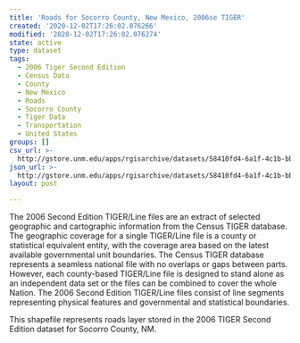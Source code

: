 ```yaml
---
title: 'Roads for Socorro County, New Mexico, 2006se TIGER'
created: '2020-12-02T17:26:02.076266'
modified: '2020-12-02T17:26:02.076274'
state: active
type: dataset
tags:
  - 2006 Tiger Second Edition
  - Census Data
  - County
  - New Mexico
  - Roads
  - Socorro County
  - Tiger Data
  - Transportation
  - United States
groups: []
csv_url: >-
  http://gstore.unm.edu/apps/rgisarchive/datasets/58410fd4-6a1f-4c1b-bb4b-0a2c60bb5b9c/tgr2006se_soco_lka.derived.csv
json_url: >-
  http://gstore.unm.edu/apps/rgisarchive/datasets/58410fd4-6a1f-4c1b-bb4b-0a2c60bb5b9c/tgr2006se_soco_lka.derived.json
layout: post

---
```

The 2006 Second Edition TIGER/Line files are an extract of selected geographic and cartographic information from the Census TIGER database.  The geographic coverage for a single TIGER/Line file is a county or statistical equivalent entity, with the coverage area based on the latest available governmental unit boundaries. The Census TIGER database represents a seamless national file with no overlaps or gaps between parts.  However, each county-based TIGER/Line file is designed to stand alone as an independent data set or the files can be combined to cover the whole Nation.  The 2006 Second Edition  TIGER/Line files consist of line segments representing physical features and governmental and statistical boundaries.  

This shapefile represents roads layer stored in the 2006 TIGER Second Edition dataset for Socorro County, NM.
